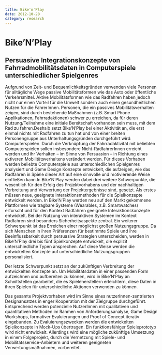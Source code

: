 ```yaml
---
title: Bike'n'Play
date: 2012-10-28
category: research
---
```


# Bike’N’Play

## Persuasive Integrationskonzepte von Fahrradmobilitätsdaten in Computerspiele unterschiedlicher Spielgenres

Aufgrund von Zeit- und Bequemlichkeitsgründen verwenden viele Personen für alltägliche Wege passive Mobilitätsformen wie das Auto oder öffentliche Verkehrsmittel. Aktive Mobilitätsformen wie das Radfahren haben jedoch nicht nur einen Vorteil für die Umwelt sondern auch einen gesundheitlichen Nutzen für die FahrerInnen. Personen, die ein passives Mobilitätsverhalten zeigen, sind durch bestehende Maßnahmen (z.B. Smart Phone Applikationen, Fahrradaktionen) schwer zu erreichen, da für deren Nutzung/Teilnahme eine initiale Bereitschaft vorhanden sein muss, mit dem Rad zu fahren.Deshalb setzt Bike’N’Play bei einer Aktivität an, die erst einmal nichts mit Radfahren zu tun hat und von einer breiten Personengruppe aus Unterhaltungsgründen durchgeführt wird: Computerspielen. Durch die Verknüpfung der Fahrradaktivität mit beliebten Computerspielen sollen insbesondere Nicht-RadfahrerInnen erreicht werden und ihr Verhalten – im Sinne von Persuasion – in Richtung eines aktiveren Mobilitätsverhaltens verändert werden. Für dieses Vorhaben werden beliebte Computerspiele aus unterschiedlichen Spielgenres analysiert und Game Design Konzepte entwickelt, die aufzeigen, wie das Radfahren in Spiele dieser Art auf eine sinnvolle und motivierende Weise einfließen kann.In Bike’N’Play werden dabei drei weitere Schwerpunkte, die wesentlich für den Erfolg des Projektvorhabens und der nachhaltigen Verbreitung und Verwertung der Projektergebnisse sind, gesetzt. Als erstes müssen neue, geeignete Interaktionsmethoden für die Spielkonzepte entwickelt werden. In Bike’N’Play werden neu auf den Markt gekommene Plattformen wie tragbare Systeme (Wearables, z.B. Smartwatches) erforscht und für den Kontext Radfahren geeignete Interaktionskonzepte entwickelt. Bei der Nutzung von interaktiven Systemen im Kontext Radfahren sind besonders Sicherheitsaspekte zentral.
Ein weiterer Schwerpunkt ist das Erreichen einer möglichst großen Nutzungsgruppe. Da sich Menschen in ihren Präferenzen für bestimmte Spiele und ihre Beeinflussbarkeit durch persuasive Strategien unterscheiden, werden in Bike’N’Play drei bis fünf Spielkonzepte entwickelt, die explizit unterschiedliche Typen ansprechen. Auf diese Weise werden die entwickelten Konzepte auf unterschiedliche Nutzungsgruppen personalisiert.

Der letzte Schwerpunkt setzt an der zukünftigen Verbreitung der entwickelten Konzepte an. Um Mobilitätsdaten in einer passenden Form aufzeichnen und aufbereiten zu können, wird in Bike’N’Play an Schnittstellen gearbeitet, die es Spieleherstellern erleichtern, diese Daten in ihren Spielen für unterschiedliche Aktionen verwenden zu können.

Das gesamte Projektvorhaben wird im Sinne eines nutzerInnen-zentrierten Designansatzes in enger Kooperation mit der Zielgruppe durchgeführt. Entsprechend werden potenzielle NutzerInnen mit qualitativen und quantitativen Methoden im Rahmen von Anforderungsanalyse, Game Design Workshops, formativer Evaluierungen und Proof of Concept iterativ eingebunden. Zu Evaluierungszwecken werden die entwickelten Spielkonzepte in Mock-Ups übertragen. Ein funktionsfähiger Spieleprototyp wird nicht entwickelt. Allerdings wird eine mögliche zukünftige Umsetzung in einem Folgeprojekt, durch die Vernetzung mit Spiele- und Mobilitätsservice-Anbietern und weiteren geeigneten Verwertungsmaßnahmen, vorbereitet.
